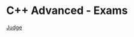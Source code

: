 # C++ Advanced - Exams

[Judge](https://judge.softuni.bg/Contests/#!/List/ByCategory/178/CPlusPlus-Advanced-Exams)
